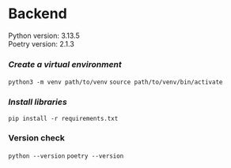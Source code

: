# Backend
Python version: 3.13.5  
Poetry version: 2.1.3  

### _Create a virtual environment_
`python3 -m venv path/to/venv`
`source path/to/venv/bin/activate`

### _Install libraries_
`pip install -r requirements.txt`

### Version check
`python --version`
`poetry --version`


